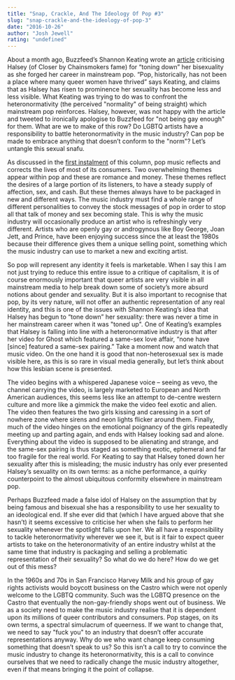 ```yaml
---
title: "Snap, Crackle, And The Ideology Of Pop #3"
slug: "snap-crackle-and-the-ideology-of-pop-3"
date: "2016-10-26"
author: "Josh Jewell"
rating: "undefined"
---
```


About a month ago, Buzzfeed’s Shannon Keating wrote an [article](https://www.buzzfeed.com/shannonkeating/what-does-a-queer-pop-star-look-like-in-2016) criticising Halsey (of Closer by Chainsmokers fame) for “toning down” her bisexuality as she forged her career in mainstream pop. “Pop, historically, has not been a place where many queer women have thrived” says Keating, and claims that as Halsey has risen to prominence her sexuality has become less and less visible. What Keating was trying to do was to confront the heteronormativity (the perceived "normality" of being straight) which mainstream pop reinforces. Halsey, however, was not happy with the article and tweeted to ironically apologise to Buzzfeed for "not being gay enough" for them. What are we to make of this row? Do LGBTQ artists have a responsibility to battle heteronormativity in the music industry? Can pop be made to embrace anything that doesn’t conform to the "norm"? Let’s untangle this sexual snafu.

As discussed in the [first instalment](http://pearshapedexeter.com/snap-crackle-and-the-ideology-of-pop-1/) of this column, pop music reflects and corrects the lives of most of its consumers. Two overwhelming themes appear within pop and these are romance and money. These themes reflect the desires of a large portion of its listeners, to have a steady supply of affection, sex, and cash. But these themes always have to be packaged in new and different ways. The music industry must find a whole range of different personalities to convey the stock messages of pop in order to stop all that talk of money and sex becoming stale. This is why the music industry will occasionally produce an artist who is refreshingly very different. Artists who are openly gay or androgynous like Boy George, Joan Jett, and Prince, have been enjoying success since the at least the 1980s because their difference gives them a unique selling point, something which the music industry can use to market a new and exciting artist.

So pop will represent any identity it feels is marketable. When I say this I am not just trying to reduce this entire issue to a critique of capitalism, it is of course enormously important that queer artists are very visible in all mainstream media to help break down some of society’s more absurd notions about gender and sexuality. But it is also important to recognise that pop, by its very nature, will not offer an authentic representation of any real identity, and this is one of the issues with Shannon Keating’s idea that Halsey has begun to “tone down” her sexuality: there was never a time in her mainstream career when it was "toned up". One of Keating’s examples that Halsey is falling into line with a heteronormative industry is that after her video for Ghost which featured a same-sex love affair, “none have \[since\] featured a same-sex pairing.” Take a moment now and watch that music video. On the one hand it is good that non-heterosexual sex is made visible here, as this is so rare in visual media generally, but let’s think about how this lesbian scene is presented.

The video begins with a whispered Japanese voice – seeing as vevo, the channel carrying the video, is largely marketed to European and North American audiences, this seems less like an attempt to de-centre western culture and more like a gimmick the make the video feel exotic and alien. The video then features the two girls kissing and caressing in a sort of nowhere zone where sirens and neon lights flicker around them. Finally, much of the video hinges on the emotional poignancy of the girls repeatedly meeting up and parting again, and ends with Halsey looking sad and alone. Everything about the video is supposed to be alienating and strange, and the same-sex pairing is thus staged as something exotic, ephemeral and far too fragile for the real world. For Keating to say that Halsey toned down her sexuality after this is misleading; the music industry has only ever presented Halsey’s sexuality on its own terms: as a niche performance, a quirky counterpoint to the almost ubiquitous conformity elsewhere in mainstream pop.

Perhaps Buzzfeed made a false idol of Halsey on the assumption that by being famous and bisexual she has a responsibility to use her sexuality to an ideological end. If she ever did that (which I have argued above that she hasn’t) it seems excessive to criticise her when she fails to perform her sexuality whenever the spotlight falls upon her. We all have a responsibility to tackle heteronormativity wherever we see it, but is it fair to expect queer artists to take on the heteronormativity of an entire industry whilst at the same time that industry is packaging and selling a problematic representation of their sexuality? So what do we do here? How do we get out of this mess?

In the 1960s and 70s in San Francisco Harvey Milk and his group of gay rights activists would boycott business on the Castro which were not openly welcome to the LGBTQ community. Such was the LGBTQ presence on the Castro that eventually the non-gay-friendly shops went out of business. We as a society need to make the music industry realise that it is dependent upon its millions of queer contributors and consumers. Pop stages, on its own terms, a spectral simulacrum of queerness. If we want to change that, we need to say "fuck you" to an industry that doesn’t offer accurate representations anyway. Why do we who want change keep consuming something that doesn’t speak to us? So this isn’t a call to try to convince the music industry to change its heteronormativity, this is a call to convince ourselves that we need to radically change the music industry altogether, even if that means bringing it the point of collapse.
